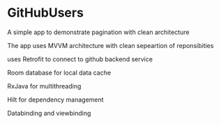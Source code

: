 # GitHubUsers
A simple app to demonstrate pagination with clean architecture

The app uses MVVM architecture with clean sepeartion of reponsibities

uses Retrofit to connect to github backend service

Room database for local data cache

RxJava for multithreading

Hilt for dependency management

Databinding and viewbinding
